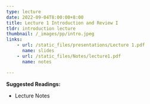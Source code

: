 ```yaml
---
type: lecture
date: 2022-09-04T8:00:00+8:00
title: Lecture 1 Introduction and Review I
tldr: introduction lecture
thumbnail: /_images/pp/intro.jpeg
links: 
    - url: /static_files/presentations/Lecture 1.pdf
      name: slides
    - url: /static_files/Notes/lecture1.pdf
      name: notes

---
```

**Suggested Readings:**

- Lecture Notes


